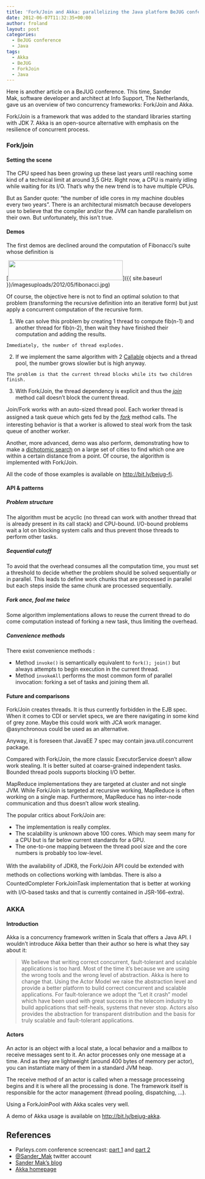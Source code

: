 ```yaml
---
title: 'Fork/Join and Akka: parallelizing the Java platform BeJUG conference'
date: 2012-06-07T11:32:35+00:00
author: froland
layout: post
categories:
  - BeJUG conference
  - Java
tags:
  - Akka
  - BeJUG
  - ForkJoin
  - Java
---
```

Here is another article on a BeJUG conference. This time, Sander Mak, software developer and architect at Info Support, The Netherlands, gave us an overview of two concurrency frameworks: Fork/Join and Akka.

Fork/Join is a framework that was added to the standard libraries starting with JDK 7. Akka is an open-source alternative with emphasis on the resilience of concurrent process.

### Fork/join

#### Setting the scene

The CPU speed has been growing up these last years until reaching some kind of a technical limit at around 3,5 GHz. Right now, a CPU is mainly idling while waiting for its I/O. That&#8217;s why the new trend is to have multiple CPUs.

But as Sander quote: &#8220;the number of idle cores in my machine doubles every two years&#8221;. There is an architectural mismatch because developers use to believe that the compiler and/or the JVM can handle parallelism on their own. But unfortunately, this isn&#8217;t true.

#### Demos

The first demos are declined around the computation of Fibonacci&#8217;s suite whose definition is

[<img class="aligncenter size-medium wp-image-60" title="Fibonacci's suite equation" src="{{ site.baseurl }}/imagesuploads/2012/05/fibonacci.jpg?w=300" alt="" width="300" height="52" srcset="{{ site.baseurl }}/images/uploads/2012/05/fibonacci.jpg 750w, {{ site.baseurl }}/images/uploads/2012/05/fibonacci-300x52.jpg 300w" sizes="(max-width: 300px) 100vw, 300px" />]({{ site.baseurl }}/imagesuploads/2012/05/fibonacci.jpg)

Of course, the objective here is not to find an optimal solution to that problem (transforming the recursive definition into an iterative form) but just apply a concurrent computation of the recursive form.

  1. We can solve this problem by creating 1 thread to compute fib(n-1) and another thread for fib(n-2), then wait they have finished their computation and adding the results.
  
    Immediately, the number of thread explodes.
  2. If we implement the same algorithm with 2 [Callable](http://docs.oracle.com/javase/7/docs/api/java/util/concurrent/Callable.html "Callable interface javadoc") objects and a thread pool, the number grows slowlier but is high anyway.
  
    The problem is that the current thread blocks while its two children finish.
  3. With Fork/Join, the thread dependency is explicit and thus the [_join_](http://docs.oracle.com/javase/7/docs/api/java/util/concurrent/ForkJoinTask.html#join() "ForkJoinTask.join() method javadoc") method call doesn&#8217;t block the current thread.

Join/Fork works with an auto-sized thread pool. Each worker thread is assigned a task queue which gets fed by the <a style="font-size:14px;line-height:23px;" title="ForkJoinTask.fork() method" href="http://docs.oracle.com/javase/7/docs/api/java/util/concurrent/ForkJoinTask.html#fork()"><em>fork</em></a> method calls. The interesting behavior is that a worker is allowed to steal work from the task queue of another worker.

Another, more advanced, demo was also perform, demonstrating how to make a [dichotomic search](http://en.wikipedia.org/wiki/Dichotomic_search "Dichotomic search wikipedia article") on a large set of cities to find which one are within a certain distance from a point. Of course, the algorithm is implemented with Fork/Join.

All the code of those examples is available on <http://bit.ly/bejug-fj>.

#### API & patterns

##### Problem structure

The algorithm must be acyclic (no thread can work with another thread that is already present in its call stack) and CPU-bound. I/O-bound problems wait a lot on blocking system calls and thus prevent those threads to perform other tasks.

##### Sequential cutoff

To avoid that the overhead consumes all the computation time, you must set a threshold to decide whether the problem should be solved sequentially or in parallel. This leads to define work chunks that are processed in parallel but each steps inside the same chunk are processed sequentially.

##### Fork once, fool me twice

Some algorithm implementations allows to reuse the current thread to do come computation instead of forking a new task, thus limiting the overhead.

##### Convenience methods

There exist convenience methods :

  * Method `invoke()` is semantically equivalent to `fork(); join()` but always attempts to begin execution in the current thread.
  * Method `invokeAll` performs the most common form of parallel invocation: forking a set of tasks and joining them all.

#### Future and comparisons

Fork/Join creates threads. It is thus currently forbidden in the EJB spec. When it comes to CDI or servlet specs, we are there navigating in some kind of grey zone. Maybe this could work with JCA work manager. @asynchronous could be used as an alternative.

Anyway, it is foreseen that JavaEE 7 spec may contain java.util.concurrent package.

Compared with Fork/Join, the more classic ExecutorService doesn&#8217;t allow work stealing. It is better suited at coarse-grained independent tasks. Bounded thread pools supports blocking I/O better.

MapReduce implementations they are targeted at cluster and not single JVM. While Fork/Join is targeted at recursive working, MapReduce is often working on a single map. Furthermore, MapReduce has no inter-node communication and thus doesn&#8217;t allow work stealing.

The popular critics about Fork/Join are:

  * The implementation is really complex.
  * The scalability is unknown above 100 cores. Which may seem many for a CPU but is far below current standards for a GPU.
  * The one-to-one mapping between the thread pool size and the core numbers is probably too low-level.

<span style="font-size:14px;line-height:23px;">With the availability of JDK8, the Fork/Join API could be extended with methods on collections working with lambdas. There is also a CountedCompleter ForkJoinTask implementation that is better at working with I/O-based tasks and that is currently contained in JSR-166-extra).<br /> </span>

### AKKA

#### Introduction

Akka is a concurrency framework written in Scala that offers a Java API. I wouldn&#8217;t introduce Akka better than their author so here is what they say about it:

> We believe that writing correct concurrent, fault-tolerant and scalable applications is too hard. Most of the time it’s because we are using the wrong tools and the wrong level of abstraction. Akka is here to change that. Using the Actor Model we raise the abstraction level and provide a better platform to build correct concurrent and scalable applications. For fault-tolerance we adopt the “Let it crash” model which have been used with great success in the telecom industry to build applications that self-heals, systems that never stop. Actors also provides the abstraction for transparent distribution and the basis for truly scalable and fault-tolerant applications.

#### Actors

An actor is an object with a local state, a local behavior and a mailbox to receive messages sent to it. An actor processes only one message at a time. And as they are lightweight (around 400 bytes of memory per actor), you can instantiate many of them in a standard JVM heap.

The receive method of an actor is called when a message processeing begins and it is where all the processing is done. The framework itself is responsible for the actor management (thread pooling, dispatching, &#8230;).

Using a ForkJoinPool with Akka scales very well.

A demo of Akka usage is available on <a title="Akka demo" href="http://bit.ly/bejug-akka" target="_blank">http://bit.ly/bejug-akka</a>.

## References

  * Parleys.com conference screencast: <a title="Parleys.com ForkJoin and Akka screencast part 1" href="http://parleys.com/d/3217" target="_blank">part 1</a> and <a title="Parleys.com ForkJoin and Akka screencast part2" href="http://parleys.com/d/3218" target="_blank">part 2</a>
  * <a title="@Sander_Mak twitter account" href="http://twitter.com/@Sander_Mak" target="_blank">@Sander_Mak</a> twitter account
  * <a title="Sander Mak's blog" href="http://branchandbount.net" target="_blank">Sander Mak&#8217;s blog</a>
  * [Akka homepage](http://akka.io/ "Akka homepage")